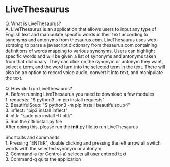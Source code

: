 # LiveThesaurus

Q. What is LiveThesaurus? <br>
A. LiveThesaurus is an application that allows users to input any type of English text and manipulate specific words in their text according to synonyms and antonyms from thesaurus.com. LiveThesaurus uses web-scraping to parse a javascript dictionary from thesaurus.com containing definitions of words mapping to various synonyms. Users can highlight specific words and will be given a list of synonyms and antonyms taken from that dictionary. They can click on the synonym or antonym they want, select a term, and the word turn into the selected term in the text. There will also be an option to record voice audio, convert it into text, and manipulate the text. 
<br>
<br>
Q. How do I run LiveThesaurus?<br>
A. Before running LiveThesaurus you need to download a few modules.<br>
	1. requests: "$ python3 -m pip install requests"<br>
	2. BeautifulSoup: "$ python3 -m pip install beautifulsoup4"<br>
	3. inflect: "pip3 install inflect"<br>
	4. nltk: "sudo pip install -U nltk"<br>
	5. Run the nltkInstall.py file<br>
After doing this, please run the __init__.py file to run LiveThesaurus
<br>
<br>
Shortcuts and commands:<br>
	1. Pressing "ENTER", double clicking and pressing the left arrow all switch words with the selected synonym or antonym<br>
	2. Command-a (or Control-a) selects all user entered text<br>
	3. Command-q quits the application<br>

